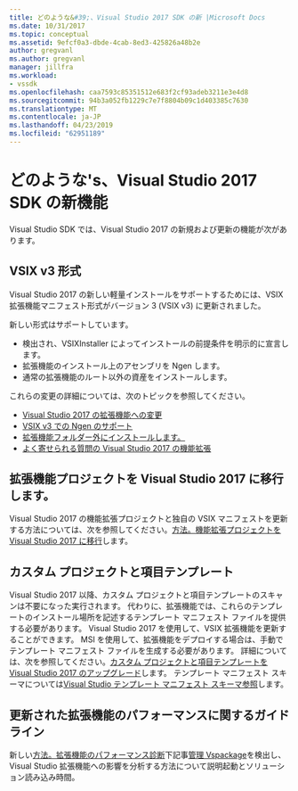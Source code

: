 ```yaml
---
title: どのような&#39;、Visual Studio 2017 SDK の新 |Microsoft Docs
ms.date: 10/31/2017
ms.topic: conceptual
ms.assetid: 9efcf0a3-dbde-4cab-8ed3-425826a48b2e
author: gregvanl
ms.author: gregvanl
manager: jillfra
ms.workload:
- vssdk
ms.openlocfilehash: caa7593c85351512e683f2cf93adeb3211e3e4d8
ms.sourcegitcommit: 94b3a052fb1229c7e7f8804b09c1d403385c7630
ms.translationtype: MT
ms.contentlocale: ja-JP
ms.lasthandoff: 04/23/2019
ms.locfileid: "62951189"
---
```

# <a name="what39s-new-in-the-visual-studio-2017-sdk"></a>どのような&#39;s、Visual Studio 2017 SDK の新機能

Visual Studio SDK では、Visual Studio 2017 の新規および更新の機能が次があります。

## <a name="vsix-v3-format"></a>VSIX v3 形式

Visual Studio 2017 の新しい軽量インストールをサポートするためには、VSIX 拡張機能マニフェスト形式がバージョン 3 (VSIX v3) に更新されました。

新しい形式はサポートしています。

* 検出され、VSIXInstaller によってインストールの前提条件を明示的に宣言します。
* 拡張機能のインストール上のアセンブリを Ngen します。
* 通常の拡張機能のルート以外の資産をインストールします。

これらの変更の詳細については、次のトピックを参照してください。

* [Visual Studio 2017 の拡張機能への変更](breaking-changes-2017.md)
* [VSIX v3 での Ngen のサポート](ngen-support.md)
* [拡張機能フォルダー外にインストールします。](set-install-root.md)
* [よく寄せられる質問の Visual Studio 2017 の機能拡張](faq-2017.md)

## <a name="migrate-extensibility-project-to-visual-studio-2017"></a>拡張機能プロジェクトを Visual Studio 2017 に移行します。

Visual Studio 2017 の機能拡張プロジェクトと独自の VSIX マニフェストを更新する方法については、次を参照してください。[方法。機能拡張プロジェクトを Visual Studio 2017 に移行](how-to-migrate-extensibility-projects-to-visual-studio-2017.md)します。

## <a name="custom-project-and-item-templates"></a>カスタム プロジェクトと項目テンプレート

Visual Studio 2017 以降、カスタム プロジェクトと項目テンプレートのスキャンは不要になった実行されます。 代わりに、拡張機能では、これらのテンプレートのインストール場所を記述するテンプレート マニフェスト ファイルを提供する必要があります。 Visual Studio 2017 を使用して、VSIX 拡張機能を更新することができます。 MSI を使用して、拡張機能をデプロイする場合は、手動でテンプレート マニフェスト ファイルを生成する必要があります。 詳細については、次を参照してください。[カスタム プロジェクトと項目テンプレートを Visual Studio 2017 のアップグレード](../extensibility/upgrading-custom-project-and-item-templates-for-visual-studio-2017.md)します。 テンプレート マニフェスト スキーマについては[Visual Studio テンプレート マニフェスト スキーマ参照](../extensibility/visual-studio-template-manifest-schema-reference.md)します。

## <a name="updated-extension-performance-guidelines"></a>更新された拡張機能のパフォーマンスに関するガイドライン

新しい[方法。拡張機能のパフォーマンス診断](how-to-diagnose-extension-performance.md)下記事[管理 Vspackage](managing-vspackages.md)を検出し、Visual Studio 拡張機能への影響を分析する方法について説明起動とソリューション読み込み時間。
